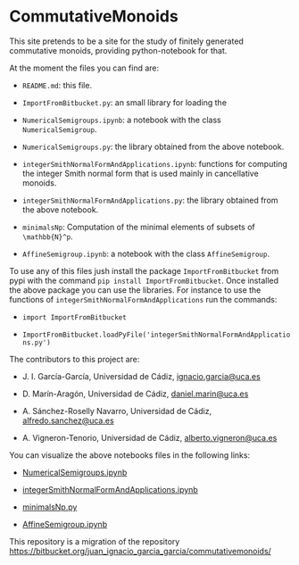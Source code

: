 # CommutativeMonoids
This site pretends to be a site for the study of finitely generated commutative monoids, providing python-notebook for that.

At the moment the files you can find are:

* `README.md`: this file.

* `ImportFromBitbucket.py`: an small library for loading the  

* `NumericalSemigroups.ipynb`: a notebook with the class `NumericalSemigroup`.

* `NumericalSemigroups.py`: the library obtained from the above notebook.

* `integerSmithNormalFormAndApplications.ipynb`: functions for computing the integer Smith normal form that is used mainly in cancellative monoids.

* `integerSmithNormalFormAndApplications.py`: the library obtained from the above notebook.

* `minimalsNp`: Computation of the minimal elements of subsets of `\mathbb{N}^p`.

* `AffineSemigroup.ipynb`: a notebook with the class `AffineSemigroup`.

To use any of this files jush install the package `ImportFromBitbucket` from pypi with the command `pip install ImportFromBitbucket`.
Once installed the above package you can use the libraries. For instance to use the functions of `integerSmithNormalFormAndApplications`
run the commands:

* `import ImportFromBitbucket`

* `ImportFromBitbucket.loadPyFile('integerSmithNormalFormAndApplications.py')`

The contributors to this project are:

* J. I. García-García, Universidad de Cádiz, ignacio.garcia@uca.es

* D. Marín-Aragón, Universidad de Cádiz, daniel.marin@uca.es

* A. Sánchez-Roselly Navarro, Universidad de Cádiz, alfredo.sanchez@uca.es

* A. Vigneron-Tenorio, Universidad de Cádiz, alberto.vigneron@uca.es

You can visualize the above notebooks files in the following links:

* <a href='http://nbviewer.jupyter.org/urls/bitbucket.org/juan_ignacio_garcia_garcia/commutativemonoids/raw/master/NumericalSemigroups.ipynb?flush_cache=true' target='_blank'>NumericalSemigroups.ipynb</a>

* <a href='http://nbviewer.jupyter.org/urls/bitbucket.org/juan_ignacio_garcia_garcia/commutativemonoids/raw/master/integerSmithNormalFormAndApplications.ipynb?flush_cache=true' target='_blank'>integerSmithNormalFormAndApplications.ipynb</a>

* <a href='http://nbviewer.jupyter.org/urls/bitbucket.org/juan_ignacio_garcia_garcia/commutativemonoids/raw/master/minimalsNp.ipynb?flush_cache=true' target='_blank'>minimalsNp.py</a>

* <a href='http://nbviewer.jupyter.org/urls/bitbucket.org/juan_ignacio_garcia_garcia/commutativemonoids/raw/master/AffineSemigroup.ipynb?flush_cache=true' target='_blank'>AffineSemigroup.ipynb</a>

This repository is a migration of the repository https://bitbucket.org/juan_ignacio_garcia_garcia/commutativemonoids/
